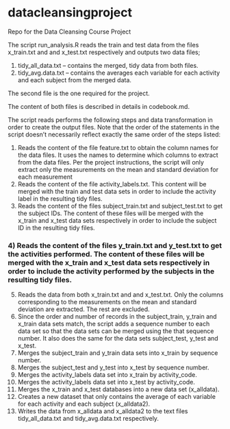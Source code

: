 datacleansingproject
====================

Repo for the Data Cleansing Course Project

The script run_analysis.R reads the train and test data from the files x_train.txt and and x_test.txt respectively and outputs two data files;

1)	tidy_all_data.txt – contains the merged, tidy data from both files.  
2)	tidy_avg.data.txt – contains the averages each variable for each activity and each subject from the merged data.

The second file is the one required for the project.

The content of both files is described in details in codebook.md.

The script reads performs the following steps and data transformation in order to create the output files.  Note that the order of the statements in the script doesn’t necessarily reflect exactly the same order of the steps listed:

1)	Reads the content of the file feature.txt to obtain the column names for the data files.  It uses the names to determine which columns to extract from the data files.  Per the project instructions, the script will only extract only the measurements on the mean and standard deviation for each measurement
2)	Reads the content of the file activity_labels.txt.  This content will be merged with the train and test data sets in order to include the activity label in the resulting tidy files.  
3)	Reads the content of the files subject_train.txt and subject_test.txt to get the subject IDs.  The content of these files will be merged with the x_train and x_test data sets respectively in order to include the subject ID in the resulting tidy files.
### 4)	Reads the content of the files y_train.txt and y_test.txt to get the activities performed.  The content of these files will be merged with the x_train and x_test data sets respectively in order to include the activity performed by the subjects in the resulting tidy files.
5)	Reads the data from both x_train.txt and and x_test.txt.  Only the columns corresponding to the measurements on the mean and standard deviation are extracted.  The rest are excluded.
6)	Since the order and number of records in the subject_train, y_train and x_train data sets match, the script adds a sequence number to each data set so that the data sets can be merged using the that sequence number.  It also does the same for the data sets subject_test, y_test  and x_test.
7)	Merges the subject_train and y_train data sets into x_train by sequence number.
8)	Merges the subject_test  and y_test into x_test by sequence number.
9)	Merges the activity_labels data set into x_train by activity_code.
10)	Merges the activity_labels data set into x_test by activity_code.
11)	Merges the x_train and x_test databases into a new data set (x_alldata).
12)	Creates a new dataset that only contains the average of each variable for each activity and each subject (x_alldata2).
13)	Writes the data from x_alldata and x_alldata2 to the text files tidy_all_data.txt and tidy_avg.data.txt respectively.
